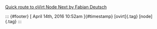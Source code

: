 [Quick route to oVirt Node Next by Fabian
Deutsch](%20https://t.umblr.com/redirect?z=https%3A%2F%2Fslides.com%2Ffabiand%2Fquick-route-to-test-ovirt-node-next%2F&t=MGI3YmQ5ZmJmMTVlMDNmM2E2NWZhODU2MGFiNWQ3ODk3M2FmMjJjOCxEVUFFb2liZA%3D%3D&b=t%3Af-JKqRHWTpWK1DKXwqj3Yg&p=https%3A%2F%2Fdummdida.tumblr.com%2Fpost%2F142784444340%2Fquick-route-to-ovirt-node-next-by-fabian-deutsch&m=1)

::: {#footer}
[ April 14th, 2016 10:52am ]{#timestamp} [ovirt]{.tag} [node]{.tag}
:::
